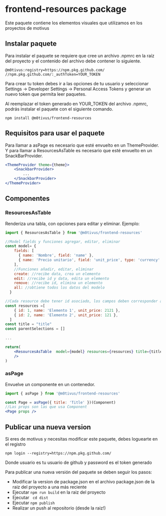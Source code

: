 # frontend-resources package
Este paquete contiene los elementos visuales que utilizamos en los proyectos de motivus

## Instalar paquete
Para instalar el paquete se requiere que cree un archivo .npmrc en la raíz del proyecto y el contenido del archivo debe contener lo siguiente.

```
@m0tivus:registry=https://npm.pkg.github.com/
//npm.pkg.github.com/:_authToken=YOUR_TOKEN
```

Para crear tu token debes ir a las opciones de tu usuario y seleccionar Settings -> Developer Settings -> Personal Access Tokens y generar un nuevo token que permita leer paquetes.

Al reemplazar el token generado en YOUR_TOKEN del archivo .npmrc, podrás instalar el paquete con el siguiente comando.

```
npm install @m0tivus/frontend-resources
```
## Requisitos para usar el paquete

Para llamar a asPage es necesario que esté envuelto en un ThemeProvider. Y para llamar a ResourcesAsTable es necesario que esté envuelto en un SnackBarProvider. 

```jsx
<ThemeProvider theme={theme}>
    <SnackbarProvider>
        ...
    </SnackbarProvider>
</ThemeProvider>
```
## Componentes

### ResourcesAsTable

Renderiza una tabla, con opciones para editar y eliminar. Ejemplo:

```jsx
import { ResourcesAsTable } from '@m0tivus/frontend-resources'

//Model fields y funciones agregar, editar, eliminar
const model= {
    fields: [
      { name: 'Nombre', field: 'name' },
      { name: 'Precio unitario', field: 'unit_price', type: 'currency' },
    ],
    //Funciones añadir, editar, eliminar
    create: //recibe data, crea un elemento
    edit: //recibe id y data, edita un elemento
    remove: //recibe id, elimina un elemento 
    all: //obtiene todos los datos del modelo
  }

//Cada resource debe tener id asociado, los campos deben corresponder a los fields del modelo 
const resources =[
    { id: 1, name: 'Elemento 1', unit_price: 2121 },
    { id: 2, name: 'Elemento 2', unit_price: 121 },
  ]
const title = "title"
const parentSelections = [] 
  
...

return(
    <ResourcesAsTable  model={model} resources={resources} title={title} parentSelections={parentSelections} allowCreation={false} refreshData={/* Función que obtiene a resources */} s
    />
)

```

### asPage

Envuelve un componente en un contenedor.

```jsx
import { asPage } from '@m0tivus/frontend-resources'

const Page = asPage({ title: 'Title' })(Component)
//Las props son las que usa Component
<Page props />
```

## Publicar una nueva version

Si eres de motivus y necesitas modificar este paquete, debes loguearte en el registro

```
npm login --registry=https://npm.pkg.github.com/
```
Donde usuario es tu usuario de github y password es el token generado

Para publicar una nueva versión del paquete se deben seguir los pasos:

- Modificar la version de package.json en el archivo package.json de la raiz del proyecto a una más reciente
- Ejecutar <code>npm run build</code> en la raiz del proyecto 
- Ejecutar <code> cd dist </code>
- Ejecutar <code>npm publish</code> 
- Realizar un push al repositorio (desde la raiz!)